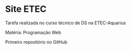 # Site ETEC
 Tarefa realizada no curso técnico de DS na ETEC-Aquarius
 
 Matéria: Programação Web

 Primeiro repositório no GitHub
